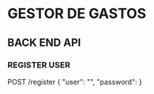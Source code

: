 # GESTOR DE GASTOS 
## BACK END API
### REGISTER USER
POST /register
{
    "user": "",
    "password":
} 
